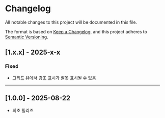 # Changelog
All notable changes to this project will be documented in this file.

The format is based on [Keep a Changelog](https://keepachangelog.com/en/1.0.0/),
and this project adheres to [Semantic Versioning](https://semver.org/spec/v2.0.0.html).

<!--
## [1.x.x] - 2025-x-x

### Added
- 

### Changed
- 

### Deprecated 
- 

### Removed 
- 

### Fixed 
- 

---

-->

## [1.x.x] - 2025-x-x

### Fixed 
- 그리드 뷰에서 강조 표시가 잘못 표시될 수 있음

---

## [1.0.0] - 2025-08-22

- 최초 릴리즈
